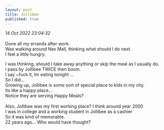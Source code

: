 ```yaml
---
layout: post
title: Jollibee
published: true
---
```

_14 Oct 2022 23:04:32_
<br>
<br>
Done all my errands after work.
<br>
Was walking around Nex Mall, thinking what should I do next.
<br>
I feel a little hungry.
<br>
<!--more-->
I was thinking, should I take away anything or skip the meal as I usually do.
<br>
I pass by Jollibee TWICE then boom.
<br>
I say ~fuck it, Im eating tonight ... 
<br>
So I did...
<br>
Growing up, Jollibee is some sort of special place to kids in my city.
<br>
Its like a happy place...
<br>
Notice they are serving Happy Meals? 
<br>
<br>
Also, Jollibee was my first working place? I think around year 2000
<br>
I was in college and a working student in Jollibee as a cashier
<br>
So it was kind of memorable.
<br>
22 years ago... Who would have thought?
